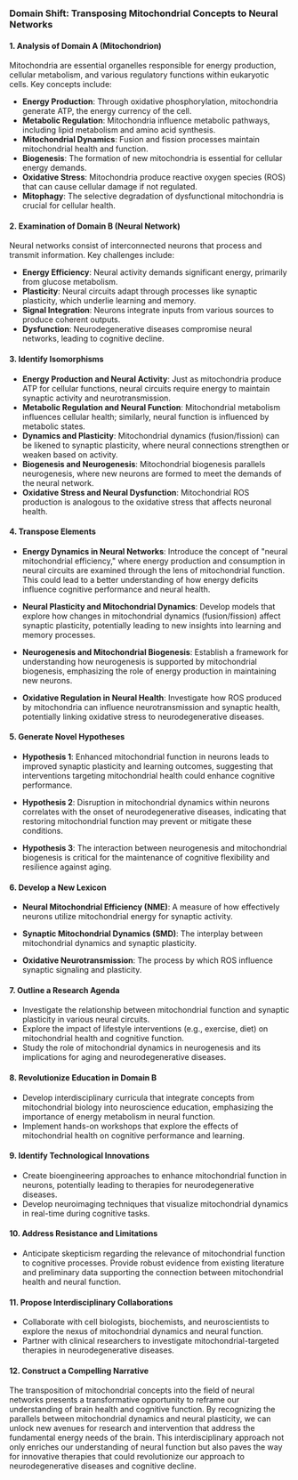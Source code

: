 ### Domain Shift: Transposing Mitochondrial Concepts to Neural Networks

#### 1. Analysis of Domain A (Mitochondrion)
Mitochondria are essential organelles responsible for energy production, cellular metabolism, and various regulatory functions within eukaryotic cells. Key concepts include:
- **Energy Production**: Through oxidative phosphorylation, mitochondria generate ATP, the energy currency of the cell.
- **Metabolic Regulation**: Mitochondria influence metabolic pathways, including lipid metabolism and amino acid synthesis.
- **Mitochondrial Dynamics**: Fusion and fission processes maintain mitochondrial health and function.
- **Biogenesis**: The formation of new mitochondria is essential for cellular energy demands.
- **Oxidative Stress**: Mitochondria produce reactive oxygen species (ROS) that can cause cellular damage if not regulated.
- **Mitophagy**: The selective degradation of dysfunctional mitochondria is crucial for cellular health.

#### 2. Examination of Domain B (Neural Network)
Neural networks consist of interconnected neurons that process and transmit information. Key challenges include:
- **Energy Efficiency**: Neural activity demands significant energy, primarily from glucose metabolism.
- **Plasticity**: Neural circuits adapt through processes like synaptic plasticity, which underlie learning and memory.
- **Signal Integration**: Neurons integrate inputs from various sources to produce coherent outputs.
- **Dysfunction**: Neurodegenerative diseases compromise neural networks, leading to cognitive decline.

#### 3. Identify Isomorphisms
- **Energy Production and Neural Activity**: Just as mitochondria produce ATP for cellular functions, neural circuits require energy to maintain synaptic activity and neurotransmission.
- **Metabolic Regulation and Neural Function**: Mitochondrial metabolism influences cellular health; similarly, neural function is influenced by metabolic states.
- **Dynamics and Plasticity**: Mitochondrial dynamics (fusion/fission) can be likened to synaptic plasticity, where neural connections strengthen or weaken based on activity.
- **Biogenesis and Neurogenesis**: Mitochondrial biogenesis parallels neurogenesis, where new neurons are formed to meet the demands of the neural network.
- **Oxidative Stress and Neural Dysfunction**: Mitochondrial ROS production is analogous to the oxidative stress that affects neuronal health.

#### 4. Transpose Elements
- **Energy Dynamics in Neural Networks**: Introduce the concept of "neural mitochondrial efficiency," where energy production and consumption in neural circuits are examined through the lens of mitochondrial function. This could lead to a better understanding of how energy deficits influence cognitive performance and neural health.
  
- **Neural Plasticity and Mitochondrial Dynamics**: Develop models that explore how changes in mitochondrial dynamics (fusion/fission) affect synaptic plasticity, potentially leading to new insights into learning and memory processes.

- **Neurogenesis and Mitochondrial Biogenesis**: Establish a framework for understanding how neurogenesis is supported by mitochondrial biogenesis, emphasizing the role of energy production in maintaining new neurons.

- **Oxidative Regulation in Neural Health**: Investigate how ROS produced by mitochondria can influence neurotransmission and synaptic health, potentially linking oxidative stress to neurodegenerative diseases.

#### 5. Generate Novel Hypotheses
- **Hypothesis 1**: Enhanced mitochondrial function in neurons leads to improved synaptic plasticity and learning outcomes, suggesting that interventions targeting mitochondrial health could enhance cognitive performance.
  
- **Hypothesis 2**: Disruption in mitochondrial dynamics within neurons correlates with the onset of neurodegenerative diseases, indicating that restoring mitochondrial function may prevent or mitigate these conditions.

- **Hypothesis 3**: The interaction between neurogenesis and mitochondrial biogenesis is critical for the maintenance of cognitive flexibility and resilience against aging.

#### 6. Develop a New Lexicon
- **Neural Mitochondrial Efficiency (NME)**: A measure of how effectively neurons utilize mitochondrial energy for synaptic activity.
  
- **Synaptic Mitochondrial Dynamics (SMD)**: The interplay between mitochondrial dynamics and synaptic plasticity.

- **Oxidative Neurotransmission**: The process by which ROS influence synaptic signaling and plasticity.

#### 7. Outline a Research Agenda
- Investigate the relationship between mitochondrial function and synaptic plasticity in various neural circuits.
- Explore the impact of lifestyle interventions (e.g., exercise, diet) on mitochondrial health and cognitive function.
- Study the role of mitochondrial dynamics in neurogenesis and its implications for aging and neurodegenerative diseases.

#### 8. Revolutionize Education in Domain B
- Develop interdisciplinary curricula that integrate concepts from mitochondrial biology into neuroscience education, emphasizing the importance of energy metabolism in neural function.
- Implement hands-on workshops that explore the effects of mitochondrial health on cognitive performance and learning.

#### 9. Identify Technological Innovations
- Create bioengineering approaches to enhance mitochondrial function in neurons, potentially leading to therapies for neurodegenerative diseases.
- Develop neuroimaging techniques that visualize mitochondrial dynamics in real-time during cognitive tasks.

#### 10. Address Resistance and Limitations
- Anticipate skepticism regarding the relevance of mitochondrial function to cognitive processes. Provide robust evidence from existing literature and preliminary data supporting the connection between mitochondrial health and neural function.

#### 11. Propose Interdisciplinary Collaborations
- Collaborate with cell biologists, biochemists, and neuroscientists to explore the nexus of mitochondrial dynamics and neural function.
- Partner with clinical researchers to investigate mitochondrial-targeted therapies in neurodegenerative diseases.

#### 12. Construct a Compelling Narrative
The transposition of mitochondrial concepts into the field of neural networks presents a transformative opportunity to reframe our understanding of brain health and cognitive function. By recognizing the parallels between mitochondrial dynamics and neural plasticity, we can unlock new avenues for research and intervention that address the fundamental energy needs of the brain. This interdisciplinary approach not only enriches our understanding of neural function but also paves the way for innovative therapies that could revolutionize our approach to neurodegenerative diseases and cognitive decline.